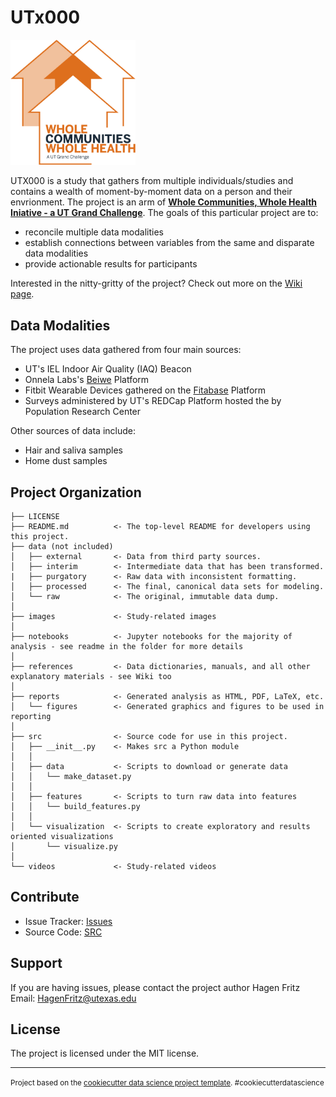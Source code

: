 UTx000
==============================

<img src="https://github.com/intelligent-environments-lab/utx000/blob/master/images/WCWH-logo.jpg" alt="BEVO Beacon" width="200"/>

UTX000 is a study that gathers from multiple individuals/studies and contains a wealth of moment-by-moment data on a person and their envrionment. The project is an arm of [**Whole Communities, Whole Health Iniative - a UT Grand Challenge**](https://bridgingbarriers.utexas.edu/whole-communities-whole-health/). The goals of this particular project are to:

* reconcile multiple data modalities
* establish connections between variables from the same and disparate data modalities
* provide actionable results for participants

Interested in the nitty-gritty of the project? Check out more on the [Wiki page](https://github.com/intelligent-environments-lab/utx000/wiki).

Data Modalities
------------
The project uses data gathered from four main sources:

* UT's IEL Indoor Air Quality (IAQ) Beacon
* Onnela Labs's [Beiwe](http://wiki.beiwe.org/wiki/Main_Page) Platform
* Fitbit Wearable Devices gathered on the [Fitabase](https://www.fitabase.com) Platform
* Surveys administered by UT's REDCap Platform hosted the by Population Research Center

Other sources of data include:
* Hair and saliva samples
* Home dust samples

Project Organization
------------

    ├── LICENSE
    ├── README.md          <- The top-level README for developers using this project.
    ├── data (not included)
    │   ├── external       <- Data from third party sources.
    │   ├── interim        <- Intermediate data that has been transformed.
    |   ├── purgatory      <- Raw data with inconsistent formatting.
    │   ├── processed      <- The final, canonical data sets for modeling.
    │   └── raw            <- The original, immutable data dump.
    │
    ├── images             <- Study-related images
    │
    ├── notebooks          <- Jupyter notebooks for the majority of analysis - see readme in the folder for more details
    │
    ├── references         <- Data dictionaries, manuals, and all other explanatory materials - see Wiki too
    │
    ├── reports            <- Generated analysis as HTML, PDF, LaTeX, etc.
    │   └── figures        <- Generated graphics and figures to be used in reporting
    │
    ├── src                <- Source code for use in this project.
    │   ├── __init__.py    <- Makes src a Python module
    │   │
    │   ├── data           <- Scripts to download or generate data
    │   │   └── make_dataset.py
    │   │
    │   ├── features       <- Scripts to turn raw data into features 
    │   │   └── build_features.py
    │   │
    │   └── visualization  <- Scripts to create exploratory and results oriented visualizations
    │       └── visualize.py
    │
    └── videos             <- Study-related videos


Contribute
----------

- Issue Tracker: [Issues](github.com/intelligent-environments-lab/utx000/issues)
- Source Code: [SRC](github.com/intelligent-environments-lab/utx000/tree/master/src)

Support
-------

If you are having issues, please contact the project author Hagen Fritz <br>
Email: HagenFritz@utexas.edu

License
-------

The project is licensed under the MIT license.

-------

<p><small>Project based on the <a target="_blank" href="https://drivendata.github.io/cookiecutter-data-science/">cookiecutter data science project template</a>. #cookiecutterdatascience</small></p>
